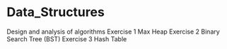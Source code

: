 # Data_Structures
Design and analysis of algorithms
Exercise 1 Max Heap
Exercise 2 Binary Search Tree (BST)
Exercise 3 Hash Table
